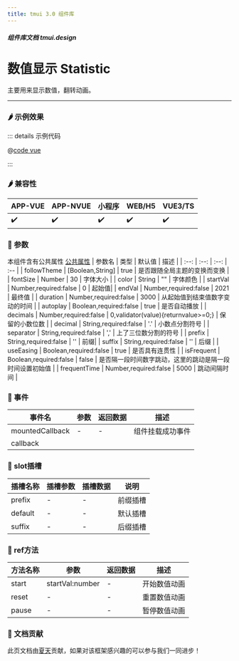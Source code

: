 ```yaml
---
title: tmui 3.0 组件库
---
```


<dirtoc></dirtoc>

##### 组件库文档 tmui.design

# 数值显示 Statistic
主要用来显示数值，翻转动画。

---

### :hot_pepper: 示例效果

<webview url="https://tmui.design/h5/#/pages/showdata/statistic"></webview>

::: details 示例代码

@[code vue](pages/showdata/statistic.nvue)

:::


### :hot_pepper: 兼容性

| APP-VUE | APP-NVUE | 小程序 | WEB/H5 | VUE3/TS |
| --- | --- | --- | --- | --- |
| :heavy_check_mark: | :heavy_check_mark: | :heavy_check_mark: | :heavy_check_mark: | :heavy_check_mark: |

### :seedling: 参数
本组件含有公共属性 [公共属性](/doc/spec/组件公共样式.md)
| 参数名 | 类型 | 默认值 | 描述 |
| :--: | :--: | :--: | :-- |
| followTheme | [Boolean,String] | true | 是否跟随全局主题的变换而变换 |
| fontSize | Number | 30 | 字体大小 |
| color | String | "" | 字体颜色 |
| startVal | Number,required:false | 0 |  起始值|
| endVal | Number,required:false | 2021 | 最终值 |
| duration | Number,required:false | 3000 | 从起始值到结束值数字变动的时间 |
| autoplay | Boolean,required:false | true | 是否自动播放 |
| decimals | Number,required:false | 0,validator(value){returnvalue>=0;} | 保留的小数位数 |
| decimal | String,required:false | '.' | 小数点分割符号 |
| separator | String,required:false | ',' | 上了三位数分割的符号 |
| prefix | String,required:false | '' |  前缀|
| suffix | String,required:false | '' | 后缀 |
| useEasing | Boolean,required:false | true | 是否具有连贯性 |
| isFrequent | Boolean,required:false | false | 是否隔一段时间数字跳动，这里的跳动是隔一段时间设置初始值 |
| frequentTime | Number,required:false | 5000 | 跳动间隔时间 |


### :rose: 事件
| 事件名    | 参数  | 返回数据 | 描述  |
|--------|-----|------|-----|
| mountedCallback | - | - | 组件挂载成功事件 |
| callback |  |  |  |

### :corn: slot插槽
| 插槽名称    | 插槽参数  | 插槽数据 | 说明  |
|--------|-----|------|-----|
| prefix |  -| - | 前缀插槽 |
| default | - | - | 默认插槽 |
| suffix |  -| - | 后缀插槽 |


### :green_salad: ref方法
| 方法名称    | 参数  | 返回数据 | 描述  |
|--------|-----|------|-----|
| start | startVal:number | -  | 开始数值动画 |
| reset |  -| - | 重置数值动画 |
| pause |  -| - | 暂停数值动画 |


### :couplekiss: 文档贡献
此页文档由[夏天](https://gitee.com/Xia_5718)贡献，如果对该框架感兴趣的可以参与我们一同进步！